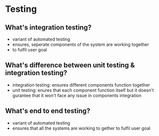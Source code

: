 # Testing
## What's integration testing?
 - variant of automated testing
 - ensures, seperate components of the system are working together
 - to fulfil user goal

## What's difference between unit testing & integration testing?
 - integration testing: ensures different components function together
 - unit testing: enures that each component function itself but it doesn't gurantee that it won't face any issue in components integration

## What's end to end testing? 
 - variant of automated testing
 - ensures that all the systems are working to gether to fulfil user goal